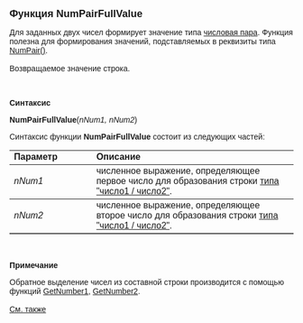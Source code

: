 ﻿<html>
<head>
<title>NumPairFullValue</title>
</head>

<body>

<p><font size="4" face="Arial"><strong>Функция NumPairFullValue</strong></font></p>

<p><font face="Arial">Для заданных двух чисел формирует значение типа <a href="../../../Types/NumPair().html">
числовая пара</a>. Функция полезна для формирования значений, подставляемых в 
реквизиты типа <a href="../../../Types/NumPair().html">NumPair()</a>.<br>
<br>
Возвращаемое значение строка.</font></p>

<p class="label">&nbsp;</p>

<p class="label"><font face="Arial"><b>Синтаксис</b></font></p>

<p><font face="Arial"><strong>NumPairFullValue</strong>(<em>nNum1, 
nNum2</em>)</font></p>

<p><font face="Arial">Синтаксис функции <strong>NumPairFullValue</strong>
состоит из следующих частей:</font></p>

<table border="1" cellPadding="5" cols="2" frame="below" rules="rows">
<TBODY>
  <tr vAlign="top">
    <td class="label" width="29%"><font face="Arial"><b>Параметр</b></font></td>
    <td class="label" width="71%"><font face="Arial"><strong>Описание</strong></font></td>
  </tr>
  <tr>
    <td width="29%"><em><font face="Arial">nNum1</font></em></td>
    <td width="71%"><font face="Arial">численное выражение, 
	определяющее первое число для образования строки <a href="../../../Types/NumPair().html">
	типа &quot;число1 / число2&quot;</a>.</font></td>
  </tr>
  <tr>
    <td width="29%"><em><font face="Arial">nNum2</font></em></td>
    <td width="71%"><font face="Arial">численное выражение, 
	определяющее второе число для образования строки <a href="../../../Types/NumPair().html">
	типа &quot;число1 / число2&quot;</a>.</font></td>
  </tr>
</TBODY>
</table>

<p class="label">&nbsp;</p>

<p class="label"><font face="Arial"><b>Примечание</b></font></p>

<p class="label"><font face="Arial">Обратное выделение чисел из 
составной строки производится с помощью функций <a href="GetNumber1.html">
GetNumber1</a>, <a href="GetNumber2.html">GetNumber2</a>.<br>
<br>
<a href="../../../functions.html">См. также</a></font></p>
</body>
</html>
